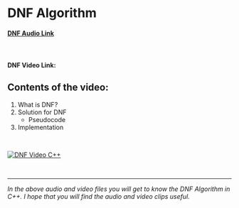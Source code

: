 # DNF Algorithm
#### [DNF Audio Link](https://drive.google.com/file/d/1LQyeRKbb0nhXI9G5-d54pFoK7-qagXOu/view?usp=sharing)
<br>

#### DNF Video Link:
## Contents of the video:
1. What is DNF?
2. Solution for DNF
   - Pseudocode
3. Implementation
<br>

[![DNF Video C++](https://user-images.githubusercontent.com/75632877/136794998-52febcc6-5309-4273-b86a-0b09df3775df.jpg)](https://drive.google.com/file/d/1zAQADZEsFRDtT7KI_5iU6toVJYrgCuhJ/view?usp=sharing)
   
<br>

----

  *In the above audio and video files you will get to know the DNF Algorithm in C++.*
  *I hope that you will find the audio and video clips useful.*
